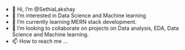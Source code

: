 - 👋 Hi, I’m @SethiaLakshay
- 👀 I’m interested in Data Science and Machine learning 
- 🌱 I’m currently learning MERN stack development.
- 💞️ I’m looking to collaborate on projects on Data analysis, EDA, Data Science and Machine learning.
- 📫 How to reach me ...

<!---
SethiaLakshay/SethiaLakshay is a ✨ special ✨ repository because its `README.md` (this file) appears on your GitHub profile.
You can click the Preview link to take a look at your changes.
--->
